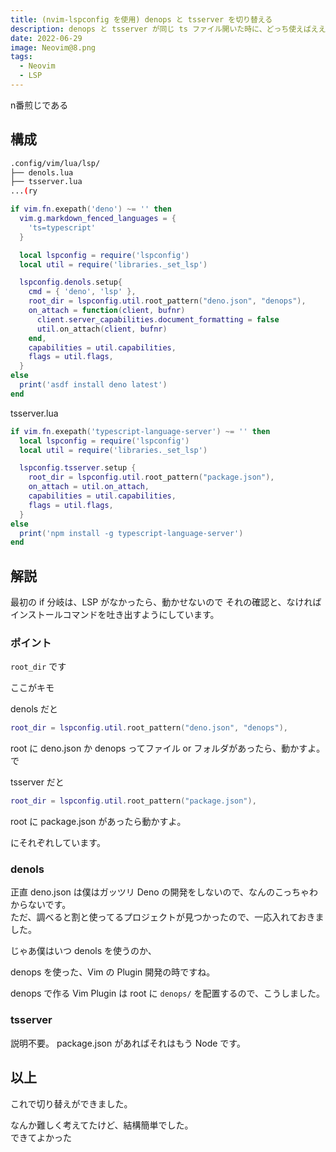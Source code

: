 ```yaml
---
title: (nvim-lspconfig を使用) denops と tsserver を切り替える
description: denops と tsserver が同じ ts ファイル開いた時に、どっち使えばええんや！ってのを綺麗にしました
date: 2022-06-29
image: Neovim@8.png
tags:
  - Neovim
  - LSP
---
```


n番煎じである

## 構成

```bash
.config/vim/lua/lsp/
├── denols.lua
├── tsserver.lua
...(ry
```

```lua
if vim.fn.exepath('deno') ~= '' then
  vim.g.markdown_fenced_languages = {
    'ts=typescript'
  }

  local lspconfig = require('lspconfig')
  local util = require('libraries._set_lsp')

  lspconfig.denols.setup{
    cmd = { 'deno', 'lsp' },
    root_dir = lspconfig.util.root_pattern("deno.json", "denops"),
    on_attach = function(client, bufnr)
      client.server_capabilities.document_formatting = false
      util.on_attach(client, bufnr)
    end,
    capabilities = util.capabilities,
    flags = util.flags,
  }
else
  print('asdf install deno latest')
end
```

tsserver.lua
```lua
if vim.fn.exepath('typescript-language-server') ~= '' then
  local lspconfig = require('lspconfig')
  local util = require('libraries._set_lsp')

  lspconfig.tsserver.setup {
    root_dir = lspconfig.util.root_pattern("package.json"),
    on_attach = util.on_attach,
    capabilities = util.capabilities,
    flags = util.flags,
  }
else
  print('npm install -g typescript-language-server')
end
```

## 解説

最初の if 分岐は、LSP がなかったら、動かせないので
それの確認と、なければインストールコマンドを吐き出すようにしています。

### ポイント

`root_dir` です

ここがキモ


denols だと
```lua
root_dir = lspconfig.util.root_pattern("deno.json", "denops"),
```

root に deno.json か denops ってファイル or フォルダがあったら、動かすよ。
で

tsserver だと
```lua
root_dir = lspconfig.util.root_pattern("package.json"),
```

root に package.json があったら動かすよ。

にそれぞれしています。

### denols

正直 deno.json は僕はガッツリ Deno の開発をしないので、なんのこっちゃわからないです。  
ただ、調べると割と使ってるプロジェクトが見つかったので、一応入れておきました。

じゃあ僕はいつ denols を使うのか、  

denops を使った、Vim の Plugin 開発の時ですね。

denops で作る Vim Plugin は root に `denops/` を配置するので、こうしました。


### tsserver

説明不要。
package.json があればそれはもう Node です。


## 以上

これで切り替えができました。  

なんか難しく考えてたけど、結構簡単でした。  
できてよかった
